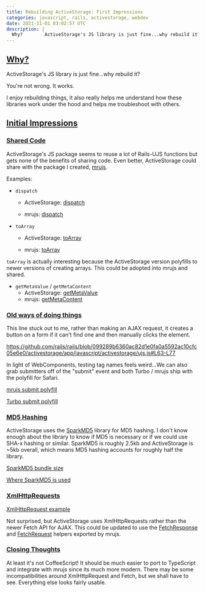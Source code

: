 ```yaml
---
title: Rebuilding ActiveStorage: First Impressions
categories: javascript, rails, activestorage, webdev
date: 2021-11-01 03:02:57 UTC
description: |
  Why?        ActiveStorage's JS library is just fine...why rebuild it?  You're not wrong. It...
---
```


<h2 id="why">
  <a href="#why"> 
    Why? 
  </a> 
</h2>

ActiveStorage's JS library is just fine...why rebuild it?

You're not wrong. It works.

I enjoy rebuilding things, it also really helps me understand how these libraries work under the hood and helps me troubleshoot with others.

<h2 id="initial-impressions"> 
  <a href="#initial-impressions"> 
    Initial Impressions 
  </a> 
</h2>

<h3 id="shared-code"> 
  <a href="#shared-code"> 
    Shared Code
  </a> 
</h3> 

ActiveStorage's JS package seems to reuse a lot
of Rails-UJS functions but gets none of the benefits of
sharing code. Even better, ActiveStorage could share with
the package I created, [mrujs](https://github.com/paramagicdev/mrujs).

Examples:

- `dispatch`

  - ActiveStorage: [dispatch](https://github.com/rails/rails/blob/099289b6360ac82d1e0fa0a5592ac10cfc05e6e0/activestorage/app/javascript/activestorage/helpers.js#L25-L41)

  - mrujs: [dispatch](https://github.com/ParamagicDev/mrujs/blob/345ec84f8bdb74ac1961e95a9772f7e6411ff836/src/utils/events.ts#L12-L16)

- `toArray`

  - ActiveStorage: [toArray](https://github.com/rails/rails/blob/f95c0b7e96eb36bc3efc0c5beffbb9e84ea664e4/actionview/app/assets/javascripts/rails-ujs/utils/form.coffee#L5)

  - mrujs: [toArray](https://github.com/ParamagicDev/mrujs/blob/345ec84f8bdb74ac1961e95a9772f7e6411ff836/src/utils/dom.ts#L5-L7)

`toArray` is actually interesting because the ActiveStorage
version polyfills to newer versions of creating arrays.
This could be adopted into mrujs and shared.

- `getMetaValue` / `getMetaContent`
  - ActiveStorage:
    [getMetaValue](https://github.com/rails/rails/blob/099289b6360ac82d1e0fa0a5592ac10cfc05e6e0/activestorage/app/javascript/activestorage/helpers.js#L1-L6)
  - mrujs:
    [getMetaContent](https://github.com/ParamagicDev/mrujs/blob/345ec84f8bdb74ac1961e95a9772f7e6411ff836/src/utils/misc.ts#L39-L43)

<h3 id="old-methods"> 
  <a href="#old-methods"> 
    Old ways of doing things 
  </a> 
</h3>

This line stuck out to me, rather than making an AJAX
request, it creates a button on a form if it can't find one
and then manually clicks the element.

https://github.com/rails/rails/blob/099289b6360ac82d1e0fa0a5592ac10cfc05e6e0/activestorage/app/javascript/activestorage/ujs.js#L63-L77

In light of WebComponents, testing tag names feels
weird...We can also grab submitters off of the "submit"
event and both Turbo / mrujs ship with the polyfill for
Safari.

[mrujs submit polyfill](https://github.com/ParamagicDev/mrujs/blob/main/src/polyfills/submit-event.ts)

[Turbo submit polyfill](https://github.com/hotwired/turbo/blob/main/src/polyfills/submit-event.ts)

<h3 id="hashing"> 
  <a href="#hashing"> 
    MD5 Hashing 
  </a>
</h3>

ActiveStorage uses the
[SparkMD5](https://github.com/satazor/js-spark-md5) library
for MD5 hashing. I don't know enough about the library to
know if MD5 is necessary or if we could use SHA-x hashing
or similar. SparkMD5 is roughly 2.5kb and ActiveStorage
is ~5kb overall, which means MD5 hashing accounts for
roughly half the library.

[SparkMD5 bundle size](https://bundlephobia.com/package/spark-md5@3.0.2)

[Where SparkMD5 is used](https://github.com/rails/rails/blob/099289b6360ac82d1e0fa0a5592ac10cfc05e6e0/activestorage/app/javascript/activestorage/file_checksum.js#L20)

<h3 id="xhr-requests">
  <a href="#xhr-requests"> 
   XmlHttpRequests
  </a> 
</h3>

[XmlHttpRequest example](https://github.com/rails/rails/blob/main/activestorage/app/javascript/activestorage/blob_record.js#L14-L19)

Not surprised, but ActiveStorage uses XmlHttpRequests
rather than the newer Fetch API for AJAX. This could be
updated to use the [FetchResponse](https://github.com/ParamagicDev/mrujs/blob/main/src/http/fetchResponse.ts)
and [FetchRequest](https://github.com/ParamagicDev/mrujs/blob/main/src/http/fetchRequest.ts) helpers exported by mrujs.

<h3 id="closing-thoughts">
  <a href="#closing-thoughts">
    Closing Thoughts
  </a>
</h3>

At least it's not CoffeeScript! It should be much easier to port to TypeScript and integrate with mrujs since its much more modern. There may be some incompatibilities around XmlHttpRequest and Fetch, but we shall have to see. Everything else looks fairly usable.